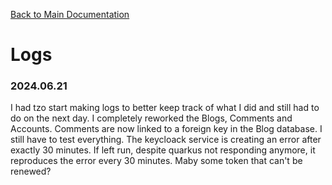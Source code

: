 [Back to Main Documentation](../README.md)
# Logs


### 2024.06.21
I had tzo start making logs to better keep track of what I did and still had to do on the next day. 
I completely reworked the Blogs, Comments and Accounts. Comments are now linked to a foreign key in the Blog database. 
I still have to test everything. The keycloack service is creating an error after exactly 30 minutes. If left run, despite quarkus not responding anymore, it reproduces the error every 30 minutes. Maby some token that can't be renewed?
